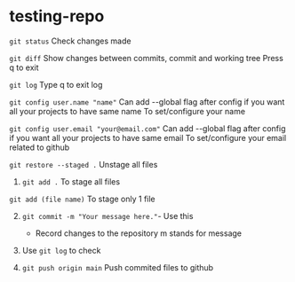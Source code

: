 # testing-repo

`git status`
Check changes made

`git diff`
Show changes between commits, commit and working tree
Press q to exit

`git log`
Type q to exit log

`git config user.name "name"`
Can add --global flag after config if you want all your projects to have same name
To set/configure your name

`git config user.email "your@email.com"`
Can add --global flag after config if you want all your projects to have same email
To set/configure your email related to github

`git restore --staged .`
Unstage all files

1. `git add .`
   To stage all files

`git add (file name)`
To stage only 1 file

2. `git commit -m "Your message here."`- Use this

   - Record changes to the repository
     m stands for message

3. Use `git log` to check

4. `git push origin main`
   Push commited files to github
